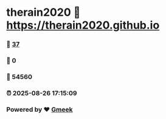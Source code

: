 # therain2020 :link: https://therain2020.github.io 
### :page_facing_up: [37](https://therain2020.github.io/tag.html) 
### :speech_balloon: 0 
### :hibiscus: 54560 
### :alarm_clock: 2025-08-26 17:15:09 
### Powered by :heart: [Gmeek](https://github.com/Meekdai/Gmeek)
